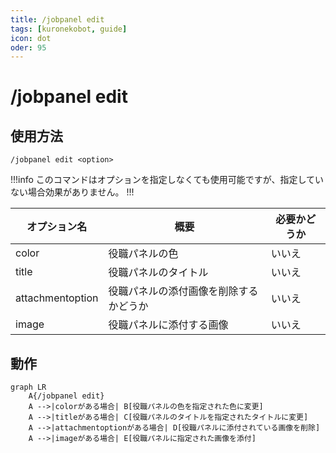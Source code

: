 ```yaml
---
title: /jobpanel edit
tags: [kuronekobot, guide]
icon: dot
oder: 95
---
```


# /jobpanel edit
## 使用方法
```
/jobpanel edit <option>

```
!!!info
このコマンドはオプションを指定しなくても使用可能ですが、指定していない場合効果がありません。
!!!

オプション名 | 概要 | 必要かどうか
--- | --- | --
color | 役職パネルの色 | いいえ
title | 役職パネルのタイトル | いいえ
attachmentoption | 役職パネルの添付画像を削除するかどうか | いいえ
image | 役職パネルに添付する画像 | いいえ

## 動作
```mermaid
graph LR
    A{/jobpanel edit}
    A -->|colorがある場合| B[役職パネルの色を指定された色に変更]
    A -->|titleがある場合| C[役職パネルのタイトルを指定されたタイトルに変更]
    A -->|attachmentoptionがある場合| D[役職パネルに添付されている画像を削除]
    A -->|imageがある場合| E[役職パネルに指定された画像を添付]
```